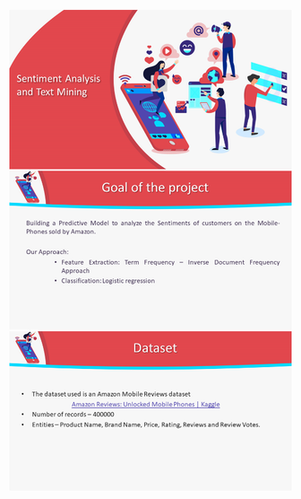 ![alt text](https://github.com/iamrvd/Amazon-Mobile-Reviews/blob/master/Sentiment_Analysis_Amazon_Phone_Reviews_Arvind/Slide1.png?raw=true)
![alt text](https://github.com/iamrvd/Amazon-Mobile-Reviews/blob/master/Sentiment_Analysis_Amazon_Phone_Reviews_Arvind/Slide2.png?raw=true)
![alt text](https://github.com/iamrvd/Amazon-Mobile-Reviews/blob/master/Sentiment_Analysis_Amazon_Phone_Reviews_Arvind/Slide3.png?raw=true)
